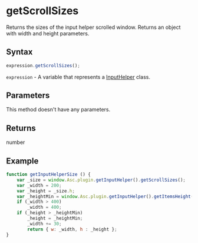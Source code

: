 # getScrollSizes

Returns the sizes of the input helper scrolled window. Returns an object with width and height parameters.

## Syntax

```javascript
expression.getScrollSizes();
```

`expression` - A variable that represents a [InputHelper](../InputHelper.md) class.

## Parameters

This method doesn't have any parameters.

## Returns

number

## Example

```javascript editor-docx
function getInputHelperSize () {
    var _size = window.Asc.plugin.getInputHelper().getScrollSizes();
    var _width = 200;
    var _height = _size.h;
    var _heightMin = window.Asc.plugin.getInputHelper().getItemsHeight(Math.min(5, window.Asc.plugin.getInputHelper().getItems().length));
    if (_width > 400)
        _width = 400;
    if (_height > _heightMin)
        _height = _heightMin;
        _width += 30;
        return { w: _width, h : _height };
}
```
